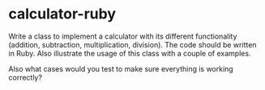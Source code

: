 # calculator-ruby

Write a class to implement a calculator with its different functionality (addition, subtraction, multiplication, division). The code should be written in Ruby. Also illustrate the usage of this class with a couple of examples. 

Also what cases would you test to make sure everything is working correctly?